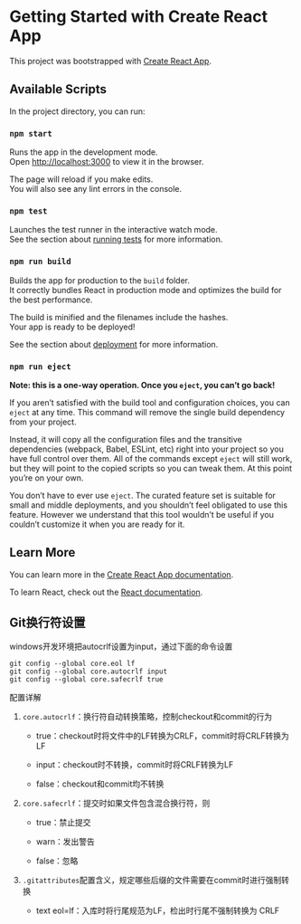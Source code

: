 # Getting Started with Create React App

This project was bootstrapped with [Create React App](https://github.com/facebook/create-react-app).

## Available Scripts

In the project directory, you can run:

### `npm start`

Runs the app in the development mode.\
Open [http://localhost:3000](http://localhost:3000) to view it in the browser.

The page will reload if you make edits.\
You will also see any lint errors in the console.

### `npm test`

Launches the test runner in the interactive watch mode.\
See the section about [running tests](https://facebook.github.io/create-react-app/docs/running-tests) for more information.

### `npm run build`

Builds the app for production to the `build` folder.\
It correctly bundles React in production mode and optimizes the build for the best performance.

The build is minified and the filenames include the hashes.\
Your app is ready to be deployed!

See the section about [deployment](https://facebook.github.io/create-react-app/docs/deployment) for more information.

### `npm run eject`

**Note: this is a one-way operation. Once you `eject`, you can’t go back!**

If you aren’t satisfied with the build tool and configuration choices, you can `eject` at any time. This command will remove the single build dependency from your project.

Instead, it will copy all the configuration files and the transitive dependencies (webpack, Babel, ESLint, etc) right into your project so you have full control over them. All of the commands except `eject` will still work, but they will point to the copied scripts so you can tweak them. At this point you’re on your own.

You don’t have to ever use `eject`. The curated feature set is suitable for small and middle deployments, and you shouldn’t feel obligated to use this feature. However we understand that this tool wouldn’t be useful if you couldn’t customize it when you are ready for it.


## Learn More

You can learn more in the [Create React App documentation](https://facebook.github.io/create-react-app/docs/getting-started).

To learn React, check out the [React documentation](https://reactjs.org/).


## Git换行符设置
windows开发环境把autocrlf设置为input，通过下面的命令设置

``` shell
git config --global core.eol lf
git config --global core.autocrlf input
git config --global core.safecrlf true
```

配置详解

1. `core.autocrlf`：换行符自动转换策略，控制checkout和commit的行为

   - true：checkout时将文件中的LF转换为CRLF，commit时将CRLF转换为LF

   - input：checkout时不转换，commit时将CRLF转换为LF

   - false：checkout和commit均不转换

2. `core.safecrlf`：提交时如果文件包含混合换行符，则

   - true：禁止提交

   - warn：发出警告

   - false：忽略

3. `.gitattributes`配置含义，规定哪些后缀的文件需要在commit时进行强制转换

   - text eol=lf：入库时将行尾规范为LF，检出时行尾不强制转换为 CRLF